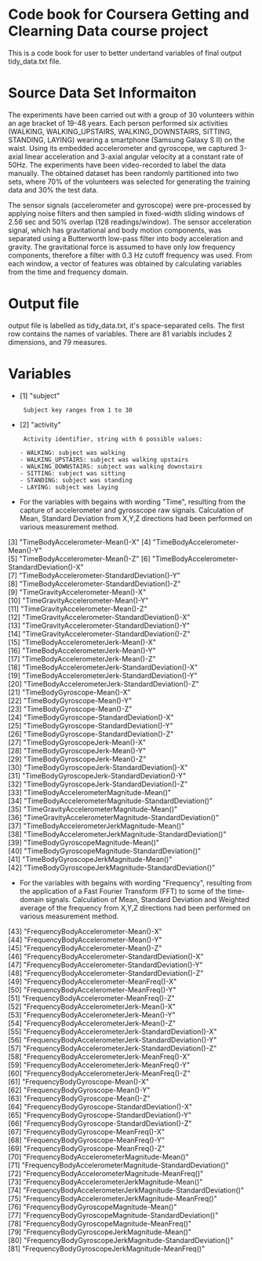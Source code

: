 # Code book for Coursera Getting and Clearning Data course project
This is a code book for user to better undertand variables of final output tidy_data.txt file.

# Source Data Set Informaiton
The experiments have been carried out with a group of 30 volunteers within an age bracket of 19-48 years. Each person performed six activities (WALKING, WALKING_UPSTAIRS, WALKING_DOWNSTAIRS, SITTING, STANDING, LAYING) wearing a smartphone (Samsung Galaxy S II) on the waist. Using its embedded accelerometer and gyroscope, we captured 3-axial linear acceleration and 3-axial angular velocity at a constant rate of 50Hz. The experiments have been video-recorded to label the data manually. The obtained dataset has been randomly partitioned into two sets, where 70% of the volunteers was selected for generating the training data and 30% the test data. 

The sensor signals (accelerometer and gyroscope) were pre-processed by applying noise filters and then sampled in fixed-width sliding windows of 2.56 sec and 50% overlap (128 readings/window). The sensor acceleration signal, which has gravitational and body motion components, was separated using a Butterworth low-pass filter into body acceleration and gravity. The gravitational force is assumed to have only low frequency components, therefore a filter with 0.3 Hz cutoff frequency was used. From each window, a vector of features was obtained by calculating variables from the time and frequency domain.

# Output file
output file is labelled as tidy_data.txt, it's space-separated cells.
The first row contains the names of variables. There are 81 variabls includes 2 dimensions, and 79 measures.

# Variables

- [1] "subject" 

       Subject key ranges from 1 to 30 
- [2] "activity" 

       Activity identifier, string with 6 possible values:

      - WALKING: subject was walking
      - WALKING_UPSTAIRS: subject was walking upstairs
      - WALKING_DOWNSTAIRS: subject was walking downstairs
      - SITTING: subject was sitting
      - STANDING: subject was standing
      - LAYING: subject was laying
- For the variables with begains with wording "Time", resulting from the capture of accelerometer and gyrosscope raw signals.
Calculation of Mean, Standard Deviation from X,Y,Z directions had been performed on various measurement method.

 [3] "TimeBodyAccelerometer-Mean()-X"
 [4] "TimeBodyAccelerometer-Mean()-Y"                             
 [5] "TimeBodyAccelerometer-Mean()-Z" 
 [6] "TimeBodyAccelerometer-StandardDeviation()-X"                
 [7] "TimeBodyAccelerometer-StandardDeviation()-Y"                
 [8] "TimeBodyAccelerometer-StandardDeviation()-Z"                
 [9] "TimeGravityAccelerometer-Mean()-X"                          
[10] "TimeGravityAccelerometer-Mean()-Y"                          
[11] "TimeGravityAccelerometer-Mean()-Z"                          
[12] "TimeGravityAccelerometer-StandardDeviation()-X"             
[13] "TimeGravityAccelerometer-StandardDeviation()-Y"             
[14] "TimeGravityAccelerometer-StandardDeviation()-Z"             
[15] "TimeBodyAccelerometerJerk-Mean()-X"                         
[16] "TimeBodyAccelerometerJerk-Mean()-Y"                         
[17] "TimeBodyAccelerometerJerk-Mean()-Z"                         
[18] "TimeBodyAccelerometerJerk-StandardDeviation()-X"            
[19] "TimeBodyAccelerometerJerk-StandardDeviation()-Y"            
[20] "TimeBodyAccelerometerJerk-StandardDeviation()-Z"            
[21] "TimeBodyGyroscope-Mean()-X"                                 
[22] "TimeBodyGyroscope-Mean()-Y"                                 
[23] "TimeBodyGyroscope-Mean()-Z"                                 
[24] "TimeBodyGyroscope-StandardDeviation()-X"                    
[25] "TimeBodyGyroscope-StandardDeviation()-Y"                    
[26] "TimeBodyGyroscope-StandardDeviation()-Z"                    
[27] "TimeBodyGyroscopeJerk-Mean()-X"                             
[28] "TimeBodyGyroscopeJerk-Mean()-Y"                             
[29] "TimeBodyGyroscopeJerk-Mean()-Z"                             
[30] "TimeBodyGyroscopeJerk-StandardDeviation()-X"                
[31] "TimeBodyGyroscopeJerk-StandardDeviation()-Y"                
[32] "TimeBodyGyroscopeJerk-StandardDeviation()-Z"                
[33] "TimeBodyAccelerometerMagnitude-Mean()"                      
[34] "TimeBodyAccelerometerMagnitude-StandardDeviation()"         
[35] "TimeGravityAccelerometerMagnitude-Mean()"                   
[36] "TimeGravityAccelerometerMagnitude-StandardDeviation()"      
[37] "TimeBodyAccelerometerJerkMagnitude-Mean()"                  
[38] "TimeBodyAccelerometerJerkMagnitude-StandardDeviation()"     
[39] "TimeBodyGyroscopeMagnitude-Mean()"                          
[40] "TimeBodyGyroscopeMagnitude-StandardDeviation()"             
[41] "TimeBodyGyroscopeJerkMagnitude-Mean()"                      
[42] "TimeBodyGyroscopeJerkMagnitude-StandardDeviation()"   

- For the variables with begains with wording "Frequency", resulting from the application of a Fast Fourier Transform (FFT) to some of the time-domain signals.
Calculation of Mean, Standard Deviation and Weighted average of the frequency from X,Y,Z directions had been performed on various measurement method.

[43] "FrequencyBodyAccelerometer-Mean()-X"                        
[44] "FrequencyBodyAccelerometer-Mean()-Y"                        
[45] "FrequencyBodyAccelerometer-Mean()-Z"                        
[46] "FrequencyBodyAccelerometer-StandardDeviation()-X"           
[47] "FrequencyBodyAccelerometer-StandardDeviation()-Y"           
[48] "FrequencyBodyAccelerometer-StandardDeviation()-Z"           
[49] "FrequencyBodyAccelerometer-MeanFreq()-X"                    
[50] "FrequencyBodyAccelerometer-MeanFreq()-Y"                    
[51] "FrequencyBodyAccelerometer-MeanFreq()-Z"                    
[52] "FrequencyBodyAccelerometerJerk-Mean()-X"                    
[53] "FrequencyBodyAccelerometerJerk-Mean()-Y"                    
[54] "FrequencyBodyAccelerometerJerk-Mean()-Z"                    
[55] "FrequencyBodyAccelerometerJerk-StandardDeviation()-X"       
[56] "FrequencyBodyAccelerometerJerk-StandardDeviation()-Y"       
[57] "FrequencyBodyAccelerometerJerk-StandardDeviation()-Z"       
[58] "FrequencyBodyAccelerometerJerk-MeanFreq()-X"                
[59] "FrequencyBodyAccelerometerJerk-MeanFreq()-Y"                
[60] "FrequencyBodyAccelerometerJerk-MeanFreq()-Z"                
[61] "FrequencyBodyGyroscope-Mean()-X"                            
[62] "FrequencyBodyGyroscope-Mean()-Y"                            
[63] "FrequencyBodyGyroscope-Mean()-Z"                            
[64] "FrequencyBodyGyroscope-StandardDeviation()-X"               
[65] "FrequencyBodyGyroscope-StandardDeviation()-Y"               
[66] "FrequencyBodyGyroscope-StandardDeviation()-Z"               
[67] "FrequencyBodyGyroscope-MeanFreq()-X"                        
[68] "FrequencyBodyGyroscope-MeanFreq()-Y"                        
[69] "FrequencyBodyGyroscope-MeanFreq()-Z"                        
[70] "FrequencyBodyAccelerometerMagnitude-Mean()"                 
[71] "FrequencyBodyAccelerometerMagnitude-StandardDeviation()"    
[72] "FrequencyBodyAccelerometerMagnitude-MeanFreq()"             
[73] "FrequencyBodyAccelerometerJerkMagnitude-Mean()"             
[74] "FrequencyBodyAccelerometerJerkMagnitude-StandardDeviation()"
[75] "FrequencyBodyAccelerometerJerkMagnitude-MeanFreq()"         
[76] "FrequencyBodyGyroscopeMagnitude-Mean()"                     
[77] "FrequencyBodyGyroscopeMagnitude-StandardDeviation()"        
[78] "FrequencyBodyGyroscopeMagnitude-MeanFreq()"                 
[79] "FrequencyBodyGyroscopeJerkMagnitude-Mean()"                 
[80] "FrequencyBodyGyroscopeJerkMagnitude-StandardDeviation()"    
[81] "FrequencyBodyGyroscopeJerkMagnitude-MeanFreq()"      
